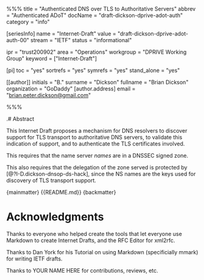 %%%
title = "Authenticated DNS over TLS to Authoritative Servers"
abbrev = "Authenticated ADoT"
docName = "draft-dickson-dprive-adot-auth"
category = "info"

[seriesInfo]
name = "Internet-Draft"
value = "draft-dickson-dprive-adot-auth-00"
stream = "IETF"
status = "informational"


ipr = "trust200902"
area = "Operations"
workgroup = "DPRIVE Working Group"
keyword = ["Internet-Draft"]

[pi]
toc = "yes"
sortrefs = "yes"
symrefs = "yes"
stand_alone = "yes"

[[author]]
initials = "B."
surname = "Dickson"
fullname = "Brian Dickson"
organization = "GoDaddy"
  [author.address]
  email = "brian.peter.dickson@gmail.com"

%%%


.# Abstract

This Internet Draft proposes a mechanism for DNS resolvers to discover support for TLS transport to authoritative DNS servers, to validate this indication of support, and to authenticate the TLS certificates involved.

This requires that the name server _names_ are in a DNSSEC signed zone.

This also requires that the delegation of the zone served is protected by [@?I-D.dickson-dnsop-ds-hack], since the NS names are the keys used for discovery of TLS transport support.

{mainmatter}
{{README.md}}
{backmatter}

# Acknowledgments

Thanks to everyone who helped create the tools that let everyone use Markdown to create 
Internet Drafts, and the RFC Editor for xml2rfc.

Thanks to Dan York for his Tutorial on using Markdown (specificially mmark) for writing IETF drafts.

Thanks to YOUR NAME HERE for contributions, reviews, etc.
